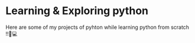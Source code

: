 # Learning & Exploring python
Here are some of my projects of pyhton while learning python from scratch !!📝💻
